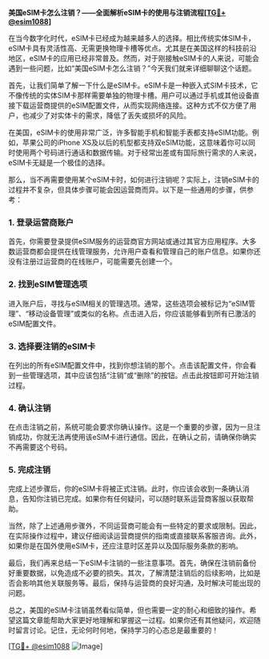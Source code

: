 **美国eSIM卡怎么注销？——全面解析eSIM卡的使用与注销流程[[TG💪+ @esim1088](https://t.me/s/esim1088)]**

在当今数字化时代，eSIM卡已经成为越来越多人的选择。相比传统实体SIM卡，eSIM卡具有灵活性高、无需更换物理卡槽等优点。尤其是在美国这样的科技前沿地区，eSIM卡的应用已经非常普及。然而，对于刚接触eSIM卡的人来说，可能会遇到一些问题，比如“美国eSIM卡怎么注销？”今天我们就来详细聊聊这个话题。

首先，让我们简单了解一下什么是eSIM卡。eSIM卡是一种嵌入式SIM卡技术，它不像传统的实体SIM卡那样需要单独的物理卡槽。用户可以通过手机或其他设备直接下载运营商提供的eSIM配置文件，从而实现网络连接。这种方式不仅方便了用户，也减少了对实体卡的需求，降低了丢失或损坏的风险。

在美国，eSIM卡的使用非常广泛，许多智能手机和智能手表都支持eSIM功能。例如，苹果公司的iPhone XS及以后的机型都支持双eSIM功能，这意味着你可以同时使用两个号码进行通话和数据传输。对于经常出差或有国际旅行需求的人来说，eSIM卡无疑是一个极佳的选择。

那么，当不再需要使用某个eSIM卡时，如何进行注销呢？实际上，注销eSIM卡的过程并不复杂，但具体步骤可能会因运营商而异。以下是一些通用的步骤，供参考：

### 1. 登录运营商账户

首先，你需要登录提供eSIM服务的运营商官方网站或通过其官方应用程序。大多数运营商都会提供在线管理服务，允许用户查看和管理自己的账户信息。如果你还没有注册过运营商的在线账户，可能需要先创建一个。

### 2. 找到eSIM管理选项

进入账户后，寻找与eSIM相关的管理选项。通常，这些选项会被标记为“eSIM管理”、“移动设备管理”或类似的名称。点击进入后，你应该能够看到所有已激活的eSIM配置文件。

### 3. 选择要注销的eSIM卡

在列出的所有eSIM配置文件中，找到你想注销的那个。点击该配置文件，你会看到一些管理选项，其中应该包括“注销”或“删除”的按钮。点击此按钮即可开始注销过程。

### 4. 确认注销

在点击注销之前，系统可能会要求你确认操作。这是一个重要的步骤，因为一旦注销成功，你就无法再使用该eSIM卡进行通信。因此，在确认之前，请确保你确实不再需要这个号码。

### 5. 完成注销

完成上述步骤后，你的eSIM卡将被正式注销。此时，你应该会收到一条确认消息，告知你注销已完成。如果你有任何疑问，可以随时联系运营商客服以获取帮助。

当然，除了上述通用步骤外，不同运营商可能会有一些特定的要求或限制。因此，在实际操作过程中，建议仔细阅读运营商提供的指南或直接联系客服咨询。此外，如果你是在国外使用eSIM卡，还应注意时区差异以及国际服务条款的影响。

最后，我们再来总结一下eSIM卡注销的一些注意事项。首先，确保在注销前备份好重要数据，以免造成不必要的损失。其次，了解清楚注销后的后续影响，比如是否会影响其他关联服务等。最后，保持与运营商的良好沟通，及时解决可能出现的问题。

总之，美国的eSIM卡注销虽然看似简单，但也需要一定的耐心和细致的操作。希望这篇文章能帮助大家更好地理解和掌握这一过程。如果你还有其他疑问，欢迎随时留言讨论。记住，无论何时何地，保持学习的心态总是最重要的！

[[TG💪+ @esim1088](https://t.me/s/esim1088) ![Image](https://i.postimg.cc/4NQfJmqS/Snipaste-2025-05-13-00-14-12.png)]